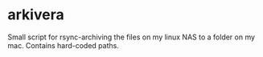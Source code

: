 arkivera
========

Small script for rsync-archiving the files on my linux NAS to a folder on my mac.
Contains hard-coded paths.
